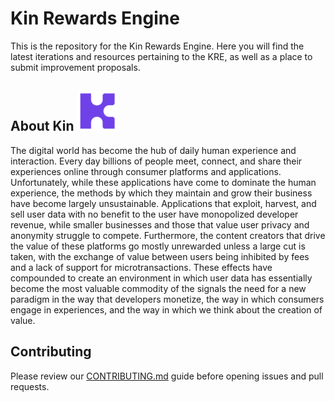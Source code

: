 # Kin Rewards Engine

This is the repository for the Kin Rewards Engine. Here you will find the latest iterations and resources pertaining to the KRE, as well as a place to submit improvement proposals.


## About Kin ![Kin Token](Kin%20K.png)
The digital world has become the hub of daily human experience and interaction. Every day billions of people meet, connect, and share their experiences online through consumer platforms and applications. Unfortunately, while these applications have come to dominate the human experience, the methods by which they maintain and grow their business have become largely unsustainable. Applications that exploit, harvest, and sell user data with no benefit to the user have monopolized developer revenue, while smaller businesses and those that value user privacy and anonymity struggle to compete. Furthermore, the content creators that drive the value of these platforms go mostly unrewarded unless a large cut is taken, with the exchange of value between users being inhibited by fees and a lack of support for microtransactions. These effects have compounded to create an environment in which user data has essentially become the most valuable commodity of the signals the need for a new paradigm in the way that developers monetize, the way in which consumers engage in experiences, and the way in which we think about the creation of value.


## Contributing

Please review our [CONTRIBUTING.md](CONTRIBUTING.md) guide before opening issues and pull requests.
